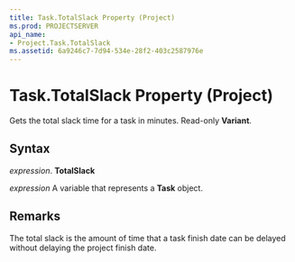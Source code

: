 ```yaml
---
title: Task.TotalSlack Property (Project)
ms.prod: PROJECTSERVER
api_name:
- Project.Task.TotalSlack
ms.assetid: 6a9246c7-7d94-534e-28f2-403c2587976e
---
```



# Task.TotalSlack Property (Project)

Gets the total slack time for a task in minutes. Read-only  **Variant**.


## Syntax

 _expression_. **TotalSlack**

 _expression_ A variable that represents a **Task** object.


## Remarks

The total slack is the amount of time that a task finish date can be delayed without delaying the project finish date.


